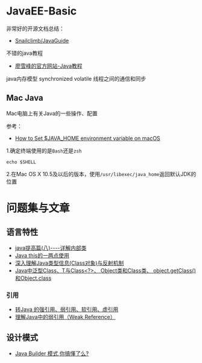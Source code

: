 # JavaEE-Basic

非常好的开源文档总结：

+ [Snailclimb/JavaGuide](https://github.com/Snailclimb/JavaGuide)

不错的java教程

+ [廖雪峰的官方网站-Java教程](https://www.liaoxuefeng.com/wiki/1252599548343744)

java内存模型 synchronized volatile 线程之间的通信和同步



## Mac Java

Mac电脑上有关Java的一些操作、配置

参考：

+ [How to Set $JAVA_HOME environment variable on macOS](https://mkyong.com/java/how-to-set-java_home-environment-variable-on-mac-os-x/)

1.确定终端使用的是`Bash`还是`zsh`

```shell
echo $SHELL
```



2.在Mac OS X 10.5及以后的版本，使用`/usr/libexec/java_home`返回默认JDK的位置









# 问题集与文章

## 语言特性

+ [java提高篇(八)----详解内部类](https://www.cnblogs.com/chenssy/p/3388487.html)
+ [Java this的一两点使用](https://www.cnblogs.com/qifengshi/p/5425238.html)
+ [深入理解Java类型信息(Class对象)与反射机制](https://blog.csdn.net/javazejian/article/details/70768369)
+ [Java中泛型Class<T>、T与Class<?>、 Object类和Class类、 object.getClass()和Object.class](https://www.cnblogs.com/zhoading/p/11300876.html)

### 引用

+ [转Java 的强引用、弱引用、软引用、虚引用](https://www.cnblogs.com/gudi/p/6403953.html)
+ [理解Java中的弱引用（Weak Reference）](https://www.cnblogs.com/absfree/p/5555687.html)



## 设计模式

+ [Java Builder 模式,你搞懂了么?](https://juejin.im/post/5c2088205188251920598d85)

